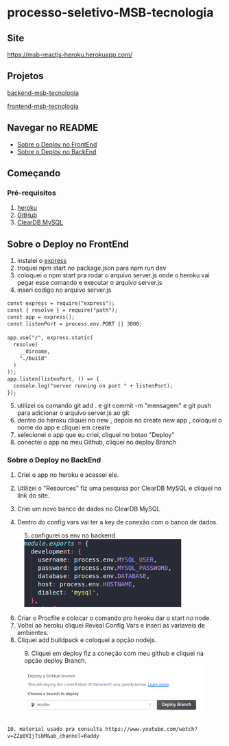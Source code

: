 # processo-seletivo-MSB-tecnologia

## Site

https://msb-reactjs-heroku.herokuapp.com/

## Projetos

[backend-msb-tecnologia](https://github.com/thisouzadev/processo-seletivo-MSB-tecnologia-backend)

[frontend-msb-tecnologia](https://github.com/thisouzadev/processo-seletivo-MSB-tecnologia-frontend)

## Navegar no README

- [Sobre o Deploy no FrontEnd](#sobre-o-deploy-no-frontend)
- [Sobre o Deploy no BackEnd](#sobre-o-deploy-no-backend)

## Começando

### Pré-requisitos
<!-- GETTING STARTED -->
1. [heroku](https://www.heroku.com/)
2. [GitHub](github.com)
3. [ClearDB MySQL](https://www.cleardb.com/mysql/)

## Sobre o Deploy no FrontEnd

1. instalei o [express](https://expressjs.com/pt-br/)
2. troquei npm start no package.json para npm run dev
3. coloquei o npm start pra rodar o arquivo server.js onde o heroku vai pegar esse comando e executar o arquivo server.js
4. inseri codigo no arquivo server.js

~~~
const express = require("express");
const { resolve } = require("path");
const app = express();
const listenPort = process.env.PORT || 3000;

app.use("/", express.static(
  resolve(
    __dirname,
    "./build"
  )
));
app.listen(listenPort, () => {
  console.log("server running on port " + listenPort);
});
~~~

5. utilizei os comando git add . e git commit -m "mensagem" e git push para adicionar o arquivo server.js ao git
6. dentro do heroku cliquei no new , depois no create new app , coloquei o nome do app e cliquei em create
7. selecionei o app que eu criei, cliquei no botao "Deploy"
8. conectei o app no meu Github, cliquei no deploy Branch

### Sobre o Deploy no BackEnd

1. Criei o app no heroku e acessei ele.
2. Utilizei o "Resources" fiz uma pesquisa por ClearDB MySQL e cliquei no link do site.
3. Criei um novo banco de dados no ClearDB MySQL

4. Dentro do config vars vai ter a key de conexão com o banco de dados.

<figure>
  <figcaption>5. configurei os env no backend<figcaption>
  <img src="./img/env.png" alt="Minha Figura">
</figure>
    
6. Criar o Procfile e colocar o comando pro heroku dar o start no node.
7. Voltei ao heroku cliquei Reveal Config Vars e inseri as variaveis de ambientes.
8. Cliquei add buildpack e coloquei a opção nodejs.

<figure>
  <figcaption>9. Cliquei em deploy fiz a coneção com meu github e cliquei na opção deploy Branch.<figcaption>
  <img src="./img/deploybranch.png" alt="Minha Figura">
</figure>
    
    10. material usado pra consulta https://www.youtube.com/watch?v=ZZp0VIjTsbM&ab_channel=Raddy
